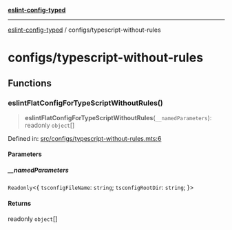 [**eslint-config-typed**](../README.md)

---

[eslint-config-typed](../README.md) / configs/typescript-without-rules

# configs/typescript-without-rules

## Functions

### eslintFlatConfigForTypeScriptWithoutRules()

> **eslintFlatConfigForTypeScriptWithoutRules**(`__namedParameters`): readonly `object`[]

Defined in: [src/configs/typescript-without-rules.mts:6](https://github.com/noshiro-pf/eslint-config-typed/blob/main/src/configs/typescript-without-rules.mts#L6)

#### Parameters

##### \_\_namedParameters

`Readonly`\<\{ `tsconfigFileName`: `string`; `tsconfigRootDir`: `string`; \}\>

#### Returns

readonly `object`[]
